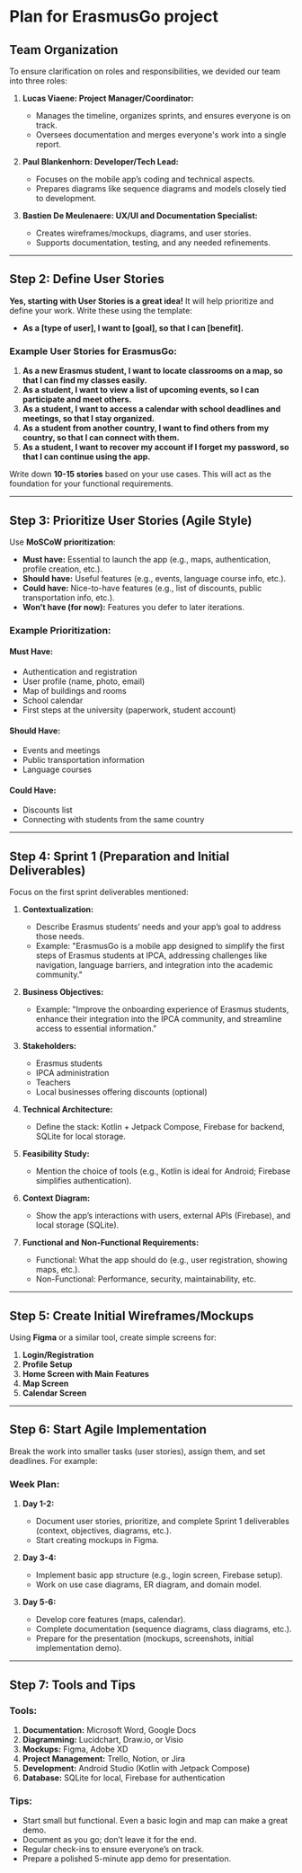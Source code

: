 # Plan for ErasmusGo project

## **Team Organization**
To ensure clarification on roles and responsibilities, we devided our team into three roles:

1. **Lucas Viaene: Project Manager/Coordinator:** 
   - Manages the timeline, organizes sprints, and ensures everyone is on track.
   - Oversees documentation and merges everyone's work into a single report.
   
2. **Paul Blankenhorn: Developer/Tech Lead:**
   - Focuses on the mobile app’s coding and technical aspects.
   - Prepares diagrams like sequence diagrams and models closely tied to development.

3. **Bastien De Meulenaere: UX/UI and Documentation Specialist:**
   - Creates wireframes/mockups, diagrams, and user stories.
   - Supports documentation, testing, and any needed refinements.

---

## **Step 2: Define User Stories**
**Yes, starting with User Stories is a great idea!** It will help prioritize and define your work. Write these using the template:

- **As a [type of user], I want to [goal], so that I can [benefit].**

### Example User Stories for ErasmusGo:
1. **As a new Erasmus student, I want to locate classrooms on a map, so that I can find my classes easily.**
2. **As a student, I want to view a list of upcoming events, so I can participate and meet others.**
3. **As a student, I want to access a calendar with school deadlines and meetings, so that I stay organized.**
4. **As a student from another country, I want to find others from my country, so that I can connect with them.**
5. **As a student, I want to recover my account if I forget my password, so that I can continue using the app.**

Write down **10-15 stories** based on your use cases. This will act as the foundation for your functional requirements.

---

## **Step 3: Prioritize User Stories (Agile Style)**
Use **MoSCoW prioritization**:
- **Must have:** Essential to launch the app (e.g., maps, authentication, profile creation, etc.).
- **Should have:** Useful features (e.g., events, language course info, etc.).
- **Could have:** Nice-to-have features (e.g., list of discounts, public transportation info, etc.).
- **Won’t have (for now):** Features you defer to later iterations.

### Example Prioritization:
#### Must Have:
- Authentication and registration
- User profile (name, photo, email)
- Map of buildings and rooms
- School calendar
- First steps at the university (paperwork, student account)

#### Should Have:
- Events and meetings
- Public transportation information
- Language courses

#### Could Have:
- Discounts list
- Connecting with students from the same country

---

## **Step 4: Sprint 1 (Preparation and Initial Deliverables)**
Focus on the first sprint deliverables mentioned:

1. **Contextualization:**
   - Describe Erasmus students’ needs and your app’s goal to address those needs.
   - Example: "ErasmusGo is a mobile app designed to simplify the first steps of Erasmus students at IPCA, addressing challenges like navigation, language barriers, and integration into the academic community."

2. **Business Objectives:**
   - Example: "Improve the onboarding experience of Erasmus students, enhance their integration into the IPCA community, and streamline access to essential information."

3. **Stakeholders:**
   - Erasmus students
   - IPCA administration
   - Teachers
   - Local businesses offering discounts (optional)

4. **Technical Architecture:**
   - Define the stack: Kotlin + Jetpack Compose, Firebase for backend, SQLite for local storage.

5. **Feasibility Study:**
   - Mention the choice of tools (e.g., Kotlin is ideal for Android; Firebase simplifies authentication).

6. **Context Diagram:**
   - Show the app’s interactions with users, external APIs (Firebase), and local storage (SQLite).

7. **Functional and Non-Functional Requirements:**
   - Functional: What the app should do (e.g., user registration, showing maps, etc.).
   - Non-Functional: Performance, security, maintainability, etc.

---

## **Step 5: Create Initial Wireframes/Mockups**
Using **Figma** or a similar tool, create simple screens for:
1. **Login/Registration**
2. **Profile Setup**
3. **Home Screen with Main Features**
4. **Map Screen**
5. **Calendar Screen**

---

## **Step 6: Start Agile Implementation**
Break the work into smaller tasks (user stories), assign them, and set deadlines. For example:

### Week Plan:
1. **Day 1-2:**
   - Document user stories, prioritize, and complete Sprint 1 deliverables (context, objectives, diagrams, etc.).
   - Start creating mockups in Figma.

2. **Day 3-4:**
   - Implement basic app structure (e.g., login screen, Firebase setup).
   - Work on use case diagrams, ER diagram, and domain model.

3. **Day 5-6:**
   - Develop core features (maps, calendar).
   - Complete documentation (sequence diagrams, class diagrams, etc.).
   - Prepare for the presentation (mockups, screenshots, initial implementation demo).

---

## **Step 7: Tools and Tips**
### Tools:
1. **Documentation:** Microsoft Word, Google Docs
2. **Diagramming:** Lucidchart, Draw.io, or Visio
3. **Mockups:** Figma, Adobe XD
4. **Project Management:** Trello, Notion, or Jira
5. **Development:** Android Studio (Kotlin with Jetpack Compose)
6. **Database:** SQLite for local, Firebase for authentication

### Tips:
- Start small but functional. Even a basic login and map can make a great demo.
- Document as you go; don’t leave it for the end.
- Regular check-ins to ensure everyone’s on track.
- Prepare a polished 5-minute app demo for presentation.

